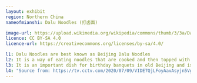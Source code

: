 ```yaml
---
layout: exhibit
region: Northern China
nameofmianshi: Dalu Noodles (打卤面)

image-url: https://upload.wikimedia.org/wikipedia/commons/thumb/3/3a/Dalumian_at_Changranju_Restaurant%2C_Beijing_%2820211117173259%29.jpg/1200px-Dalumian_at_Changranju_Restaurant%2C_Beijing_%2820211117173259%29.jpg
licence: CC BY-SA 4.0
licence-url: https://creativecommons.org/licenses/by-sa/4.0/

l1: Dalu Noodles are best known as Beijing Dalu Noodles
l2: It is a way of eating noodles that are cooked and then topped with a marinade sauce.
l3: It is an important dish for birthday banquets in old Beijing and is usually served at the end of the meal.
l4: "Source from: https://tv.cctv.com/2020/07/09/VIDE7QjLFoyAavAsyjn5VgKc200709.shtml, https://www.youtube.com/watch?v=2zkho4UyX40, https://zhuanlan.zhihu.com/p/34252904"
---
```

